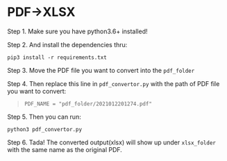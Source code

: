# PDF->XLSX

Step 1. Make sure you have python3.6+ installed!

Step 2. And install the dependencies thru:

`pip3 install -r requirements.txt`

Step 3. Move the PDF file you want to convert into the `pdf_folder` 

Step 4. Then replace this line in `pdf_convertor.py` with the path of PDF file you want to convert:

>`PDF_NAME = "pdf_folder/2021012201274.pdf"`

Step 5. Then you can run:

`python3 pdf_convertor.py`

Step 6. Tada! The converted output(xlsx) will show up under `xlsx_folder` with the same name as the original PDF.